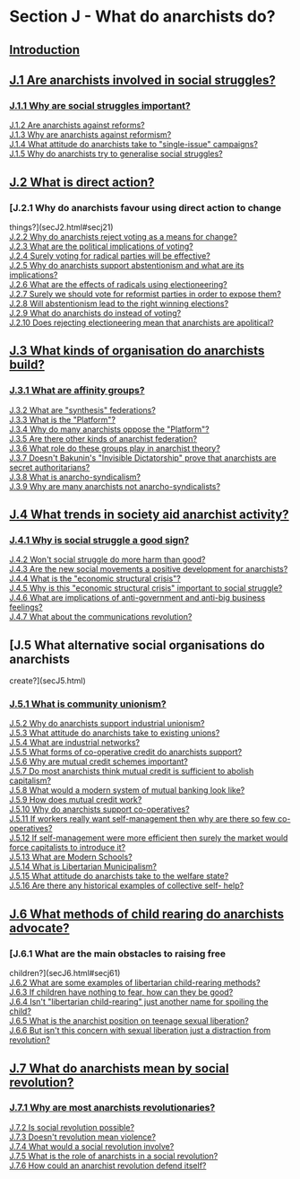 # Section J - What do anarchists do?

## [Introduction](secJint.html)

## [J.1 Are anarchists involved in social struggles?](secJ1.html)

###  [J.1.1 Why are social struggles important?](secJ1.html#secj11)  
[J.1.2 Are anarchists against reforms?](secJ1.html#secj12)  
[J.1.3 Why are anarchists against reformism?](secJ1.html#secj13)  
[J.1.4 What attitude do anarchists take to "single-issue"
campaigns?](secJ1.html#secj14)  
[J.1.5 Why do anarchists try to generalise social
struggles?](secJ1.html#secj15)  

## [J.2 What is direct action?](secJ2.html)

###  [J.2.1 Why do anarchists favour using direct action to change
things?](secJ2.html#secj21)  
[J.2.2 Why do anarchists reject voting as a means for
change?](secJ2.html#secj22)  
[J.2.3 What are the political implications of voting?](secJ2.html#secj23)  
[J.2.4 Surely voting for radical parties will be
effective?](secJ2.html#secj24)  
[J.2.5 Why do anarchists support abstentionism and what are its
implications?](secJ2.html#secj25)  
[J.2.6 What are the effects of radicals using
electioneering?](secJ2.html#secj26)  
[J.2.7 Surely we should vote for reformist parties in order to expose
them?](secJ2.html#secj27)  
[J.2.8 Will abstentionism lead to the right winning
elections?](secJ2.html#secj28)  
[J.2.9 What do anarchists do instead of voting?](secJ2.html#secj29)  
[J.2.10 Does rejecting electioneering mean that anarchists are
apolitical?](secJ2.html#secj210)  

## [J.3 What kinds of organisation do anarchists build?](secJ3.html)

###  [J.3.1 What are affinity groups?](secJ3.html#secj31)  
[J.3.2 What are "synthesis" federations?](secJ3.html#secj32)  
[J.3.3 What is the "Platform"?](secJ3.html#secj33)  
[J.3.4 Why do many anarchists oppose the "Platform"?](secJ3.html#secj34)  
[J.3.5 Are there other kinds of anarchist federation?](secJ3.html#secj35)  
[J.3.6 What role do these groups play in anarchist theory?
](secJ3.html#secj36)  
[J.3.7 Doesn't Bakunin's "Invisible Dictatorship" prove that anarchists are
secret authoritarians?](secJ3.html#secj37)  
[J.3.8 What is anarcho-syndicalism?](secJ3.html#secj38)  
[J.3.9 Why are many anarchists not anarcho-syndicalists?](secJ3.html#secj39)  

## [J.4 What trends in society aid anarchist activity?](secJ4.html)

###  [J.4.1 Why is social struggle a good sign?](secJ4.html#secj41)  
[J.4.2 Won't social struggle do more harm than good? ](secJ4.html#secj42)  
[J.4.3 Are the new social movements a positive development for
anarchists?](secJ4.html#secj43)  
[J.4.4 What is the "economic structural crisis"?](secJ4.html#secj44)  
[J.4.5 Why is this "economic structural crisis" important to social
struggle?](secJ4.html#secj45)  
[J.4.6 What are implications of anti-government and anti-big business
feelings? ](secJ4.html#secj46)  
[J.4.7 What about the communications revolution? ](secJ4.html#secj47)  

## [J.5 What alternative social organisations do anarchists
create?](secJ5.html)

###  [J.5.1 What is community unionism?](secJ5.html#secj51)  
[J.5.2 Why do anarchists support industrial unionism?](secJ5.html#secj52)  
[J.5.3 What attitude do anarchists take to existing
unions?](secJ5.html#secj53)  
[J.5.4 What are industrial networks?](secJ5.html#secj54)  
[J.5.5 What forms of co-operative credit do anarchists
support?](secJ5.html#secj55)  
[J.5.6 Why are mutual credit schemes important?](secJ5.html#secj56)  
[J.5.7 Do most anarchists think mutual credit is sufficient to abolish
capitalism?](secJ5.html#secj57)  
[J.5.8 What would a modern system of mutual banking look like?
](secJ5.html#secj58)  
[J.5.9 How does mutual credit work?](secJ5.html#secj59)  
[J.5.10 Why do anarchists support co-operatives?](secJ5.html#secj510)  
[J.5.11 If workers really want self-management then why are there so few co-
operatives?](secJ5.html#secj511)  
[J.5.12 If self-management were more efficient then surely the market would
force capitalists to introduce it?](secJ5.html#secj512)  
[J.5.13 What are Modern Schools?](secJ5.html#secj513)  
[J.5.14 What is Libertarian Municipalism?](secJ5.html#secj514)  
[J.5.15 What attitude do anarchists take to the welfare
state?](secJ5.html#secj515)  
[J.5.16 Are there any historical examples of collective self-
help?](secJ5.html#secj516)  

## [J.6 What methods of child rearing do anarchists advocate?](secJ6.html)

###  [J.6.1 What are the main obstacles to raising free
children?](secJ6.html#secj61)  
[J.6.2 What are some examples of libertarian child-rearing
methods?](secJ6.html#secj62)  
[J.6.3 If children have nothing to fear, how can they be
good?](secJ6.html#secj63)  
[J.6.4 Isn't "libertarian child-rearing" just another name for spoiling the
child?](secJ6.html#secj64)  
[J.6.5 What is the anarchist position on teenage sexual
liberation?](secJ6.html#secj65)  
[J.6.6 But isn't this concern with sexual liberation just a distraction from
revolution?](secJ6.html#secj66)  

## [J.7 What do anarchists mean by social revolution?](secJ7.html)

###  [J.7.1 Why are most anarchists revolutionaries?](secJ7.html#secj71)  
[J.7.2 Is social revolution possible?](secJ7.html#secj72)  
[J.7.3 Doesn't revolution mean violence?](secJ7.html#secj73)  
[J.7.4 What would a social revolution involve?](secJ7.html#secj74)  
[J.7.5 What is the role of anarchists in a social
revolution?](secJ7.html#secj75)  
[J.7.6 How could an anarchist revolution defend itself?](secJ7.html#secj76)  

